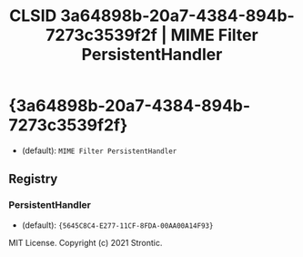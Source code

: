 ﻿---
title: "CLSID 3a64898b-20a7-4384-894b-7273c3539f2f | MIME Filter PersistentHandler"
excerpt: What is COM-Object CLSID 3a64898b-20a7-4384-894b-7273c3539f2f?
---

# {3a64898b-20a7-4384-894b-7273c3539f2f}

* (default): `MIME Filter PersistentHandler`

## Registry


### PersistentHandler

* (default): `{5645C8C4-E277-11CF-8FDA-00AA00A14F93}`

MIT License. Copyright (c) 2021 Strontic.


